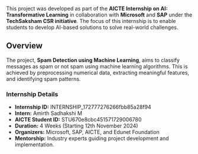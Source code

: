 This project was developed as part of the **AICTE Internship on AI: Transformative Learning** in collaboration with **Microsoft** and **SAP** under the **TechSaksham CSR initiative**. The focus of this internship is to enable students to develop AI-based solutions to solve real-world challenges.

## Overview

The project, **Spam Detection using Machine Learning**, aims to classify messages as spam or not spam using machine learning algorithms. This is achieved by preprocessing numerical data, extracting meaningful features, and identifying spam patterns.

### Internship Details
- **Internship ID:** INTERNSHIP_172777276266fbb85a28f94
- **Intern:** Amirth Sadhakshi M
- **AICTE Student ID:** STU670e8cbc451571729006780
- **Duration:** 4 Weeks (Starting 12th November 2024)
- **Organizers:** Microsoft, SAP, AICTE, and Edunet Foundation
- **Mentorship:** Industry experts guiding project development and implementation.
